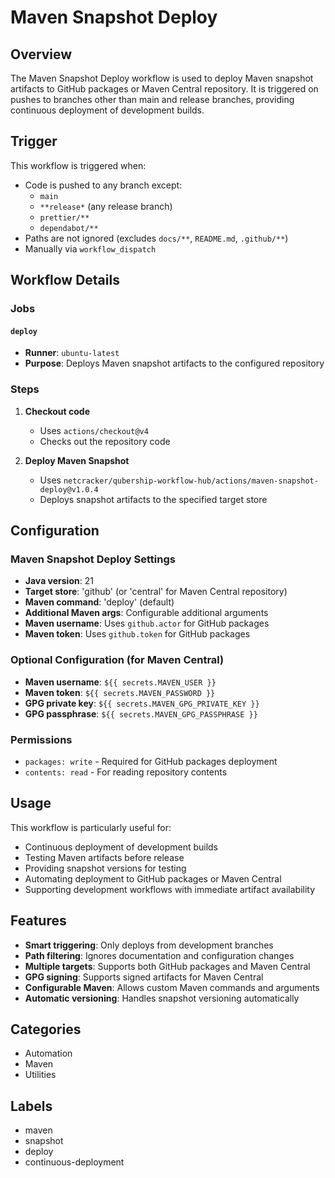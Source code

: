 # Maven Snapshot Deploy

## Overview

The Maven Snapshot Deploy workflow is used to deploy Maven snapshot artifacts to GitHub packages or Maven Central repository. It is triggered on pushes to branches other than main and release branches, providing continuous deployment of development builds.

## Trigger

This workflow is triggered when:
- Code is pushed to any branch except:
  - `main`
  - `**release*` (any release branch)
  - `prettier/**`
  - `dependabot/**`
- Paths are not ignored (excludes `docs/**`, `README.md`, `.github/**`)
- Manually via `workflow_dispatch`

## Workflow Details

### Jobs

#### `deploy`
- **Runner**: `ubuntu-latest`
- **Purpose**: Deploys Maven snapshot artifacts to the configured repository

### Steps

1. **Checkout code**
   - Uses `actions/checkout@v4`
   - Checks out the repository code

2. **Deploy Maven Snapshot**
   - Uses `netcracker/qubership-workflow-hub/actions/maven-snapshot-deploy@v1.0.4`
   - Deploys snapshot artifacts to the specified target store

## Configuration

### Maven Snapshot Deploy Settings
- **Java version**: 21
- **Target store**: 'github' (or 'central' for Maven Central repository)
- **Maven command**: 'deploy' (default)
- **Additional Maven args**: Configurable additional arguments
- **Maven username**: Uses `github.actor` for GitHub packages
- **Maven token**: Uses `github.token` for GitHub packages

### Optional Configuration (for Maven Central)
- **Maven username**: `${{ secrets.MAVEN_USER }}`
- **Maven token**: `${{ secrets.MAVEN_PASSWORD }}`
- **GPG private key**: `${{ secrets.MAVEN_GPG_PRIVATE_KEY }}`
- **GPG passphrase**: `${{ secrets.MAVEN_GPG_PASSPHRASE }}`

### Permissions
- `packages: write` - Required for GitHub packages deployment
- `contents: read` - For reading repository contents

## Usage

This workflow is particularly useful for:
- Continuous deployment of development builds
- Testing Maven artifacts before release
- Providing snapshot versions for testing
- Automating deployment to GitHub packages or Maven Central
- Supporting development workflows with immediate artifact availability

## Features

- **Smart triggering**: Only deploys from development branches
- **Path filtering**: Ignores documentation and configuration changes
- **Multiple targets**: Supports both GitHub packages and Maven Central
- **GPG signing**: Supports signed artifacts for Maven Central
- **Configurable Maven**: Allows custom Maven commands and arguments
- **Automatic versioning**: Handles snapshot versioning automatically

## Categories
- Automation
- Maven
- Utilities

## Labels
- maven
- snapshot
- deploy
- continuous-deployment
